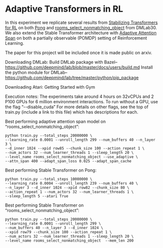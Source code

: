 # Adaptive Transformers  in RL

In this experiment we replicate several results from [Stabilizing Transformers for RL](https://arxiv.org/abs/1910.06764) on both [Pong](https://gym.openai.com/envs/Pong-v0/) and [rooms_select_nonmatching_object](https://github.com/deepmind/lab/tree/master/game_scripts/levels/contributed/dmlab30#select-non-matching-object) from DMLab30. 
We also extend the Stable Transformer architecture with [Adaptive Attention Span](https://arxiv.org/abs/1905.07799) on both a partially observable (POMDP) setting of Reinforcement Learning.

The paper for this project will be included once it is made public on arxiv.

Downloading DMLab: 
Build DMLab package with Bazel– https://github.com/deepmind/lab/blob/master/docs/users/build.md
Install the python module for DMLab– https://github.com/deepmind/lab/tree/master/python/pip_package

Downloading Atari: Getting Started with Gym

Execution notes:
The experiments take around 4 hours on 32vCPUs and 2 P100 GPUs for 6 million environment interactions.
To run without a GPU, use the flag “--disable_cuda”
For more details on other flags, see the top of train.py (include a link to this file) which has descriptions for each.

Best performing adaptive attention span model on “rooms_select_nonmatching_object”:
```
python train.py --total_steps 20000000 \
--learning_rate 0.0001 --unroll_length 299 --num_buffers 40 --n_layer 3 \
--d_inner 1024 --xpid row85 --chunk_size 100 --action_repeat 1 \
--num_actors 32 --num_learner_threads 1 --sleep_length 20 \
--level_name rooms_select_nonmatching_object --use_adaptive \
--attn_span 400 --adapt_span_loss 0.025 --adapt_span_cache
```

Best performing Stable Transformer on Pong:
```
python train.py --total_steps 10000000 \
--learning_rate 0.0004 --unroll_length 239 --num_buffers 40 \
--n_layer 3 --d_inner 1024 --xpid row82 --chunk_size 80 \
--action_repeat 1 --num_actors 32 --num_learner_threads 1 \
--sleep_length 5 --atari True
```

Best performing Stable Transformer on “rooms_select_nonmatching_object”:
```
python train.py --total_steps 20000000 \
--learning_rate 0.0001 --unroll_length 299 \
--num_buffers 40 --n_layer 3 --d_inner 1024 \
--xpid row79 --chunk_size 100 --action_repeat 1 \
--num_actors 32 --num_learner_threads 1 --sleep_length 20 \
--level_name rooms_select_nonmatching_object  --mem_len 200
```
